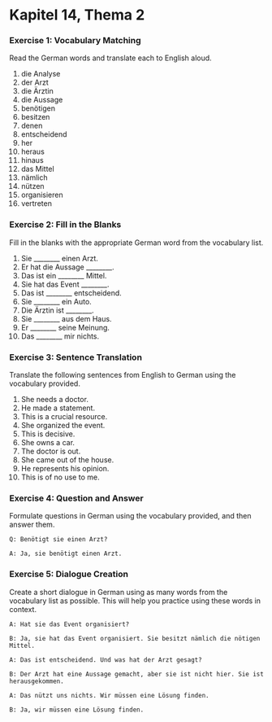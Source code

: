 # Kapitel 14, Thema 2

### Exercise 1: Vocabulary Matching

Read the German words and translate each to English aloud.

1. die Analyse
2. der Arzt
3. die Ärztin
4. die Aussage
5. benötigen
6. besitzen
7. denen
8. entscheidend
9. her
10. heraus
11. hinaus
12. das Mittel
13. nämlich
14. nützen
15. organisieren
16. vertreten

### Exercise 2: Fill in the Blanks

Fill in the blanks with the appropriate German word from the vocabulary list.

1. Sie \_\_\_\_\_\_\_\_ einen Arzt.
2. Er hat die Aussage \_\_\_\_\_\_\_\_.
3. Das ist ein \_\_\_\_\_\_\_\_ Mittel.
4. Sie hat das Event \_\_\_\_\_\_\_\_.
5. Das ist \_\_\_\_\_\_\_\_ entscheidend.
6. Sie \_\_\_\_\_\_\_\_ ein Auto.
7. Die Ärztin ist \_\_\_\_\_\_\_\_.
8. Sie \_\_\_\_\_\_\_\_ aus dem Haus.
9. Er \_\_\_\_\_\_\_\_ seine Meinung.
10. Das \_\_\_\_\_\_\_\_ mir nichts.

### Exercise 3: Sentence Translation

Translate the following sentences from English to German using the vocabulary provided.

1. She needs a doctor.
2. He made a statement.
3. This is a crucial resource.
4. She organized the event.
5. This is decisive.
6. She owns a car.
7. The doctor is out.
8. She came out of the house.
9. He represents his opinion.
10. This is of no use to me.

### Exercise 4: Question and Answer

Formulate questions in German using the vocabulary provided, and then answer them.

`Q: Benötigt sie einen Arzt?`&#x20;

`A: Ja, sie benötigt einen Arzt.`

### Exercise 5: Dialogue Creation

Create a short dialogue in German using as many words from the vocabulary list as possible. This will help you practice using these words in context.

`A: Hat sie das Event organisiert?`&#x20;

`B: Ja, sie hat das Event organisiert. Sie besitzt nämlich die nötigen Mittel.`&#x20;

`A: Das ist entscheidend. Und was hat der Arzt gesagt?`&#x20;

`B: Der Arzt hat eine Aussage gemacht, aber sie ist nicht hier. Sie ist herausgekommen.`&#x20;

`A: Das nützt uns nichts. Wir müssen eine Lösung finden.`&#x20;

`B: Ja, wir müssen eine Lösung finden.`
